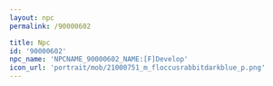```yaml
---
layout: npc
permalink: /90000602

title: Npc
id: '90000602'
npc_name: 'NPCNAME_90000602_NAME:[F]Develop'
icon_url: 'portrait/mob/21000751_m_floccusrabbitdarkblue_p.png'
---
```

